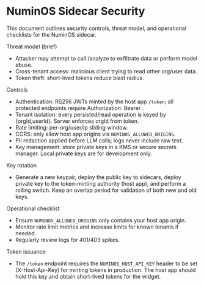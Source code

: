 # NuminOS Sidecar Security

This document outlines security controls, threat model, and operational checklists for the NuminOS sidecar.

Threat model (brief)
- Attacker may attempt to call /analyze to exfiltrate data or perform model abuse.
- Cross-tenant access: malicious client trying to read other org/user data.
- Token theft: short-lived tokens reduce blast radius.

Controls
- Authentication: RS256 JWTs minted by the host app `/token`; all protected endpoints require Authorization: Bearer <token>.
- Tenant isolation: every persisted/read operation is keyed by {orgId,userId}. Server enforces orgId from token.
- Rate limiting: per-org/user/ip sliding window.
- CORS: only allow host app origins via `NUMINOS_ALLOWED_ORIGINS`.
- PII redaction applied before LLM calls; logs never include raw text.
- Key management: store private keys in a KMS or secure secrets manager. Local private keys are for development only.

Key rotation
- Generate a new keypair, deploy the public key to sidecars, deploy private key to the token-minting authority (host app), and perform a rolling switch. Keep an overlap period for validation of both new and old keys.

Operational checklist
- Ensure `NUMINOS_ALLOWED_ORIGINS` only contains your host app origin.
- Monitor rate limit metrics and increase limits for known tenants if needed.
- Regularly review logs for 401/403 spikes.

Token issuance
- The `/token` endpoint requires the `NUMINOS_HOST_API_KEY` header to be set (X-Host-Api-Key) for minting tokens in production. The host app should hold this key and obtain short-lived tokens for the widget.

